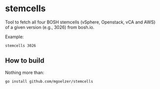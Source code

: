 # stemcells

Tool to fetch all four BOSH stemcells (vSphere, Openstack, vCA and AWS) of a given version (e.g., 3026) from bosh.io.

Example:
```
stemcells 3026
```

## How to build
Nothing more than:
```
go install github.com/mgoelzer/stemcells
```


